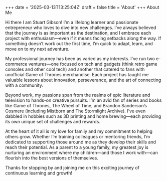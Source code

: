 +++
date = '2025-03-13T13:25:04Z'
draft = false
title = 'About'
+++
About Me

Hi there I am Stuart Gibson! I’m a lifelong learner and passionate entrepreneur who loves to dive into new challenges. I’ve always believed that the journey is as important as the destination, and I embrace each project with enthusiasm—even if it means facing setbacks along the way. If something doesn’t work out the first time, I’m quick to adapt, learn, and move on to my next adventure.

My professional journey has been as varied as my interests. I’ve run two e-commerce ventures—one focused on tech and gadgets (think retro game consoles and other cool tech) and another that catered to fans with unofficial Game of Thrones merchandise. Each project has taught me valuable lessons about innovation, perseverance, and the art of connecting with a community.

Beyond work, my passions span from the realms of epic literature and television to hands-on creative pursuits. I’m an avid fan of series and books like Game of Thrones, The Wheel of Time, and Brandon Sanderson’s Cosmere (including Mistborn and The Stormlight Archive). I’ve even dabbled in hobbies such as 3D printing and home brewing—each providing its own unique set of challenges and rewards.

At the heart of it all is my love for family and my commitment to helping others grow. Whether I’m training colleagues or mentoring friends, I’m dedicated to supporting those around me as they develop their skills and reach their potential. As a parent to a young family, my greatest joy is nurturing an environment where my children—and those I work with—can flourish into the best versions of themselves.

Thanks for stopping by and joining me on this exciting journey of continuous learning and growth!